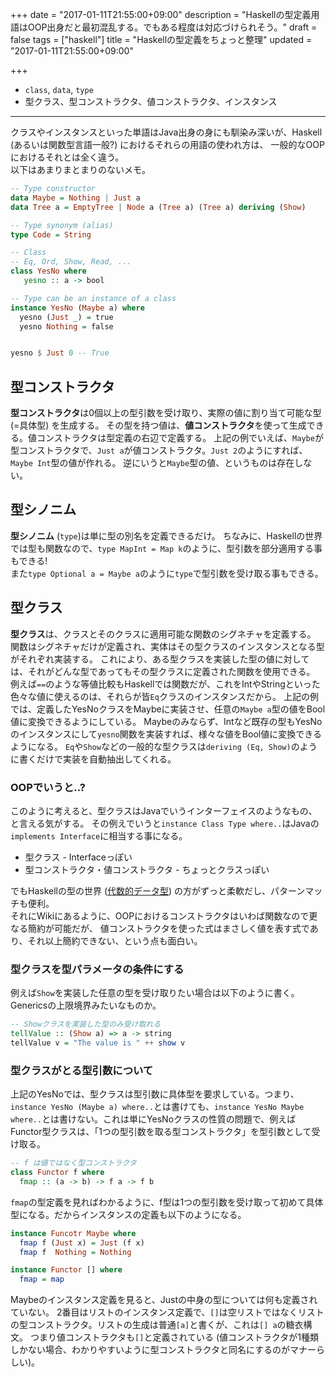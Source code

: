 +++
date = "2017-01-11T21:55:00+09:00"
description = "Haskellの型定義用語はOOP出身だと最初混乱する。でもある程度は対応づけられそう。"
draft = false
tags = ["haskell"]
title = "Haskellの型定義をちょっと整理"
updated = "2017-01-11T21:55:00+09:00"

+++

- `class`, `data`, `type`
- 型クラス、型コンストラクタ、値コンストラクタ、インスタンス

---

クラスやインスタンスといった単語はJava出身の身にも馴染み深いが、Haskell (あるいは関数型言語一般?) におけるそれらの用語の使われ方は、
一般的なOOPにおけるそれとは全く違う。  
以下はあまりまとまりのないメモ。

```haskell
-- Type constructor
data Maybe = Nothing | Just a
data Tree a = EmptyTree | Node a (Tree a) (Tree a) deriving (Show)

-- Type synonym (alias)
type Code = String

-- Class
-- Eq, Ord, Show, Read, ...
class YesNo where
   yesno :: a -> bool

-- Type can be an instance of a class
instance YesNo (Maybe a) where
  yesno (Just _) = true
  yesno Nothing = false


yesno $ Just 0 -- True
```

## 型コンストラクタ

**型コンストラクタ**は0個以上の型引数を受け取り、実際の値に割り当て可能な型 (=具体型) を生成する。
その型を持つ値は、**値コンストラクタ**を使って生成できる。値コンストラクタは型定義の右辺で定義する。
上記の例でいえば、`Maybe`が型コンストラクタで、`Just a`が値コンストラクタ。`Just 2`のようにすれば、`Maybe Int`型の値が作れる。
逆にいうと`Maybe`型の値、というものは存在しない。

## 型シノニム

**型シノニム** (`type`)は単に型の別名を定義できるだけ。
ちなみに、Haskellの世界では型も関数なので、`type MapInt = Map k`のように、型引数を部分適用する事もできる!  
また`type Optional a = Maybe a`のように`type`で型引数を受け取る事もできる。

## 型クラス

**型クラス**は、クラスとそのクラスに適用可能な関数のシグネチャを定義する。
関数はシグネチャだけが定義され、実体はその型クラスのインスタンスとなる型がそれぞれ実装する。
これにより、ある型クラスを実装した型の値に対しては、それがどんな型であってもその型クラスに定義された関数を使用できる。
例えば`==`のような等値比較もHaskellでは関数だが、これをIntやStringといった色々な値に使えるのは、それらが皆`Eq`クラスのインスタンスだから。
上記の例では、定義したYesNoクラスをMaybeに実装させ、任意の`Maybe a`型の値をBool値に変換できるようにしている。
Maybeのみならず、Intなど既存の型もYesNoのインスタンスにして`yesno`関数を実装すれば、様々な値をBool値に変換できるようになる。
`Eq`や`Show`などの一般的な型クラスは`deriving (Eq, Show)`のように書くだけで実装を自動抽出してくれる。

### OOPでいうと..?

このように考えると、型クラスはJavaでいうインターフェイスのようなもの、と言える気がする。
その例えでいうと`instance Class Type where..`はJavaの`implements Interface`に相当する事になる。

- 型クラス - Interfaceっぽい
- 型コンストラクタ・値コンストラクタ - ちょっとクラスっぽい

でもHaskellの型の世界 ([代数的データ型][wiki-algebraic-data-type]) の方がずっと柔軟だし、パターンマッチも便利。  
それにWikiにあるように、OOPにおけるコンストラクタはいわば関数なので更なる簡約が可能だが、
値コンストラクタを使った式はまさしく値を表す式であり、それ以上簡約できない、という点も面白い。

[wiki-algebraic-data-type]: https://ja.wikipedia.org/wiki/%E4%BB%A3%E6%95%B0%E7%9A%84%E3%83%87%E3%83%BC%E3%82%BF%E5%9E%8B

### 型クラスを型パラメータの条件にする

例えば`Show`を実装した任意の型を受け取りたい場合は以下のように書く。Genericsの上限境界みたいなものか。

```haskell
-- Showクラスを実装した型のみ受け取れる
tellValue :: (Show a) => a -> string
tellValue v = "The value is " ++ show v
```

### 型クラスがとる型引数について

上記のYesNoでは、型クラスは型引数に具体型を要求している。つまり、`instance YesNo (Maybe a) where..`とは書けても、`instance YesNo Maybe where..`とは書けない。これは単にYesNoクラスの性質の問題で、例えばFunctor型クラスは、「1つの型引数を取る型コンストラクタ」を型引数として受け取る。

```haskell
-- f は値ではなく型コンストラクタ
class Functor f where
  fmap :: (a -> b) -> f a -> f b
```

`fmap`の型定義を見ればわかるように、f型は1つの型引数を受け取って初めて具体型になる。だからインスタンスの定義も以下のようになる。

```haskell
instance Funcotr Maybe where
  fmap f (Just x) = Just (f x)
  fmap f  Nothing = Nothing

instance Functor [] where
  fmap = map
```

Maybeのインスタンス定義を見ると、Justの中身の型については何も定義されていない。
2番目はリストのインスタンス定義で、`[]`は空リストではなくリストの型コンストラクタ。リストの生成は普通`[a]`と書くが、これは`[] a`の糖衣構文。
つまり値コンストラクタも`[]`と定義されている (値コンストラクタが1種類しかない場合、わかりやすいように型コンストラクタと同名にするのがマナーらしい)。
